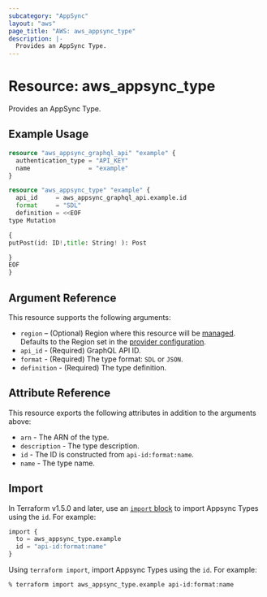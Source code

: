 ```yaml
---
subcategory: "AppSync"
layout: "aws"
page_title: "AWS: aws_appsync_type"
description: |-
  Provides an AppSync Type.
---
```


# Resource: aws_appsync_type

Provides an AppSync Type.

## Example Usage

```terraform
resource "aws_appsync_graphql_api" "example" {
  authentication_type = "API_KEY"
  name                = "example"
}

resource "aws_appsync_type" "example" {
  api_id     = aws_appsync_graphql_api.example.id
  format     = "SDL"
  definition = <<EOF
type Mutation

{
putPost(id: ID!,title: String! ): Post

}
EOF  
}
```

## Argument Reference

This resource supports the following arguments:

* `region` – (Optional) Region where this resource will be [managed](https://docs.aws.amazon.com/general/latest/gr/rande.html#regional-endpoints). Defaults to the Region set in the [provider configuration](https://registry.terraform.io/providers/hashicorp/aws/latest/docs#aws-configuration-reference).
* `api_id` - (Required) GraphQL API ID.
* `format` - (Required) The type format: `SDL` or `JSON`.
* `definition` - (Required) The type definition.

## Attribute Reference

This resource exports the following attributes in addition to the arguments above:

* `arn` - The ARN of the type.
* `description` - The type description.
* `id` - The ID is constructed from `api-id:format:name`.
* `name` - The type name.

## Import

In Terraform v1.5.0 and later, use an [`import` block](https://developer.hashicorp.com/terraform/language/import) to import Appsync Types using the `id`. For example:

```terraform
import {
  to = aws_appsync_type.example
  id = "api-id:format:name"
}
```

Using `terraform import`, import Appsync Types using the `id`. For example:

```console
% terraform import aws_appsync_type.example api-id:format:name
```
